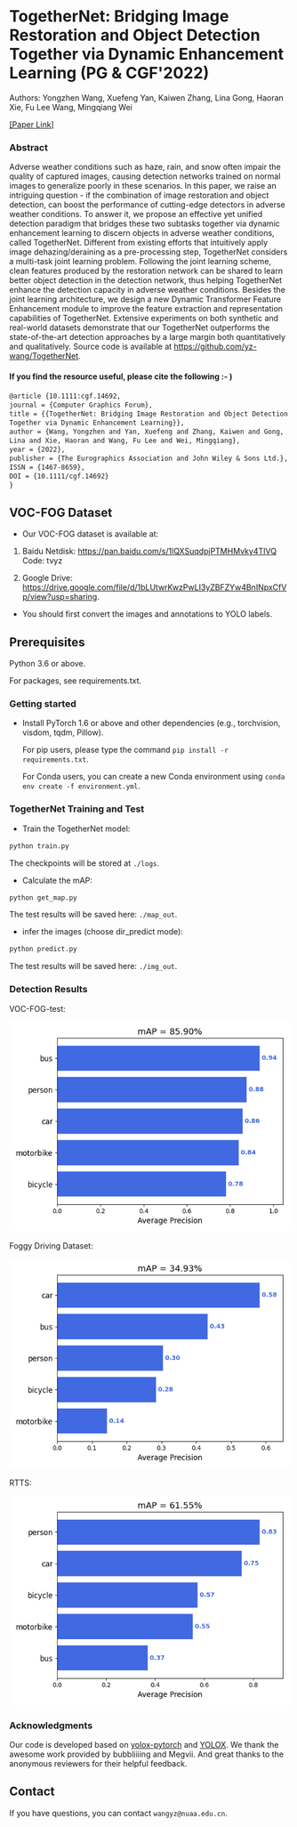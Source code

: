 # TogetherNet: Bridging Image Restoration and Object Detection Together via Dynamic Enhancement Learning (PG & CGF'2022)

Authors: Yongzhen Wang, Xuefeng Yan, Kaiwen Zhang, Lina Gong, Haoran Xie, Fu Lee Wang, Mingqiang Wei

[[Paper Link]](https://diglib.eg.org/handle/10.1111/cgf14692) 

### Abstract

Adverse weather conditions such as haze, rain, and snow often impair the quality of captured images, causing detection networks trained on normal images to generalize poorly in these scenarios. In this paper, we raise an intriguing question - if the combination of image restoration and object detection, can boost the performance of cutting-edge detectors in adverse weather conditions. To answer it, we propose an effective yet unified detection paradigm that bridges these two subtasks together via dynamic enhancement learning to discern objects in adverse weather conditions, called TogetherNet. Different from existing efforts that intuitively apply image dehazing/deraining as a pre-processing step, TogetherNet considers a multi-task joint learning problem. Following the joint learning scheme, clean features produced by the restoration network can be shared to learn better object detection in the detection network, thus helping TogetherNet enhance the detection capacity in adverse weather conditions. Besides the joint learning architecture, we design a new Dynamic Transformer Feature Enhancement module to improve the feature extraction and representation capabilities of TogetherNet. Extensive experiments on both synthetic and real-world datasets demonstrate that our TogetherNet outperforms the state-of-the-art detection approaches by a large margin both quantitatively and qualitatively. Source code is available at https://github.com/yz-wang/TogetherNet.

#### If you find the resource useful, please cite the following :- )

```
@article {10.1111:cgf.14692,
journal = {Computer Graphics Forum},
title = {{TogetherNet: Bridging Image Restoration and Object Detection Together via Dynamic Enhancement Learning}},
author = {Wang, Yongzhen and Yan, Xuefeng and Zhang, Kaiwen and Gong, Lina and Xie, Haoran and Wang, Fu Lee and Wei, Mingqiang},
year = {2022},
publisher = {The Eurographics Association and John Wiley & Sons Ltd.},
ISSN = {1467-8659},
DOI = {10.1111/cgf.14692}
}
```  

## VOC-FOG Dataset

- Our VOC-FOG dataset is available at:
1. Baidu Netdisk: https://pan.baidu.com/s/1lQXSuqdpjPTMHMvky4TIVQ        
Code: tvyz

2. Google Drive: https://drive.google.com/file/d/1bLUtwrKwzPwLI3yZBFZYw4BnINpxCfVp/view?usp=sharing.

- You should first convert the images and annotations to YOLO labels.

## Prerequisites
Python 3.6 or above.

For packages, see requirements.txt.

### Getting started


- Install PyTorch 1.6 or above and other dependencies (e.g., torchvision, visdom, tqdm, Pillow).

  For pip users, please type the command `pip install -r requirements.txt`.

  For Conda users,  you can create a new Conda environment using `conda env create -f environment.yml`.
  
### TogetherNet Training and Test

- Train the TogetherNet model:
```bash
python train.py 
```
The checkpoints will be stored at `./logs`.

- Calculate the mAP:
```bash
python get_map.py
```
The test results will be saved here: `./map_out`.

- infer the images (choose dir_predict mode):
```bash
python predict.py
```
The test results will be saved here: `./img_out`.

### Detection Results
VOC-FOG-test:

![image](Fig-mAP_results/VOC-FOG_mAP.png)

Foggy Driving Dataset:

![image](Fig-mAP_results/FDD_mAP.png)

RTTS:

![image](Fig-mAP_results/RTTS_mAP.png)

### Acknowledgments
Our code is developed based on [yolox-pytorch](https://github.com/bubbliiiing/yolox-pytorch) and [YOLOX](https://github.com/Megvii-BaseDetection/YOLOX). We thank the awesome work provided by bubbliiiing and Megvii.
And great thanks to the anonymous reviewers for their helpful feedback.

## Contact

If you have questions, you can contact `wangyz@nuaa.edu.cn`.
